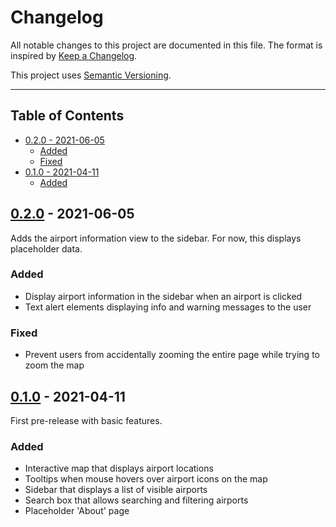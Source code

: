 # Changelog

All notable changes to this project are documented in this file. The format is inspired by [Keep a Changelog](https://keepachangelog.com/en/1.0.0/).

This project uses [Semantic Versioning](https://semver.org/spec/v2.0.0.html).

- - -

## Table of Contents

- [0.2.0 - 2021-06-05](#020---2021-06-05)
  - [Added](#added)
  - [Fixed](#fixed)
- [0.1.0 - 2021-04-11](#010---2021-04-11)
  - [Added](#added-1)

## [0.2.0](https://github.com/Phixyn/aerophix/releases/tag/0.2.0) - 2021-06-05

Adds the airport information view to the sidebar. For now, this displays placeholder data.

### Added

- Display airport information in the sidebar when an airport is clicked
- Text alert elements displaying info and warning messages to the user

### Fixed

- Prevent users from accidentally zooming the entire page while trying to zoom the map

## [0.1.0](https://github.com/Phixyn/aerophix/releases/tag/0.1.0) - 2021-04-11

First pre-release with basic features.

### Added

- Interactive map that displays airport locations
- Tooltips when mouse hovers over airport icons on the map
- Sidebar that displays a list of visible airports
- Search box that allows searching and filtering airports
- Placeholder 'About' page
